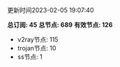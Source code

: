 更新时间2023-02-05 19:07:40

**总订阅: 45**
**总节点: 689**
**有效节点: 126**
- v2ray节点: 115
- trojan节点: 10
- ss节点: 1
